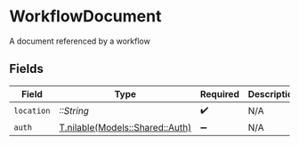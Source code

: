 # WorkflowDocument

A document referenced by a workflow


## Fields

| Field                                                          | Type                                                           | Required                                                       | Description                                                    |
| -------------------------------------------------------------- | -------------------------------------------------------------- | -------------------------------------------------------------- | -------------------------------------------------------------- |
| `location`                                                     | *::String*                                                     | :heavy_check_mark:                                             | N/A                                                            |
| `auth`                                                         | [T.nilable(Models::Shared::Auth)](../../models/shared/auth.md) | :heavy_minus_sign:                                             | N/A                                                            |